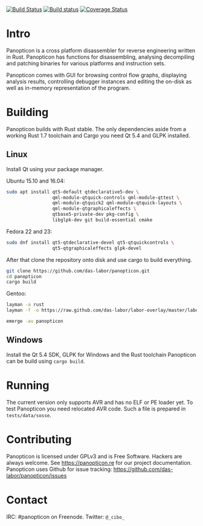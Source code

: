 [![Build Status](https://travis-ci.org/das-labor/panopticon.svg?branch=master)](https://travis-ci.org/das-labor/panopticon) [![Build status](https://ci.appveyor.com/api/projects/status/ht1wnf4qc0iocoar?svg=true)](https://ci.appveyor.com/project/flanfly/panopticon) [![Coverage Status](https://coveralls.io/repos/das-labor/panopticon/badge.svg?branch=master&service=github)](https://coveralls.io/github/das-labor/panopticon?branch=master)

Intro
=====

Panopticon is a cross platform disassembler for reverse engineering
written in Rust. Panopticon has functions for disassembling, analysing
decompiling and patching binaries for various platforms and instruction
sets.

Panopticon comes with GUI for browsing control flow graphs, displaying
analysis results, controlling debugger instances and editing the on-disk
as well as in-memory representation of the program.

Building
========

Panopticon builds with Rust stable. The only dependencies aside from
a working Rust 1.7 toolchain and Cargo you need Qt 5.4 and GLPK installed.

Linux
-----

Install Qt using your package manager.

Ubuntu 15.10 and 16.04:
```bash
sudo apt install qt5-default qtdeclarative5-dev \
                 qml-module-qtquick-controls qml-module-qttest \
                 qml-module-qtquick2 qml-module-qtquick-layouts \
                 qml-module-qtgraphicaleffects \
                 qtbase5-private-dev pkg-config \
                 libglpk-dev git build-essential cmake
```

Fedora 22 and 23:
```bash
sudo dnf install qt5-qtdeclarative-devel qt5-qtquickcontrols \
                 qt5-qtgraphicaleffects glpk-devel
```

After that clone the repository onto disk and use cargo to build
everything.

```bash
git clone https://github.com/das-labor/panopticon.git
cd panopticon
cargo build
```

Gentoo:

```bash
layman -a rust
layman -f -o https://raw.github.com/das-labor/labor-overlay/master/labor-overlay -a labor-overlay

emerge -av panopticon
```

Windows
-------

Install the Qt 5.4 SDK, GLPK for Windows and the Rust toolchain
Panopticon can be build using ``cargo build``.

Running
=======

The current version only supports AVR and has no ELF or PE loader yet.
To test Panopticon you need relocated AVR code. Such a file is
prepared in ``tests/data/sosse``.

Contributing
============

Panopticon is licensed under GPLv3 and is Free Software. Hackers are
always welcome. See https://panopticon.re for our project documentation.
Panopticon uses Github for issue tracking: https://github.com/das-labor/panopticon/issues

Contact
=======

IRC: #panopticon on Freenode.
Twitter: ```@_cibo_```
